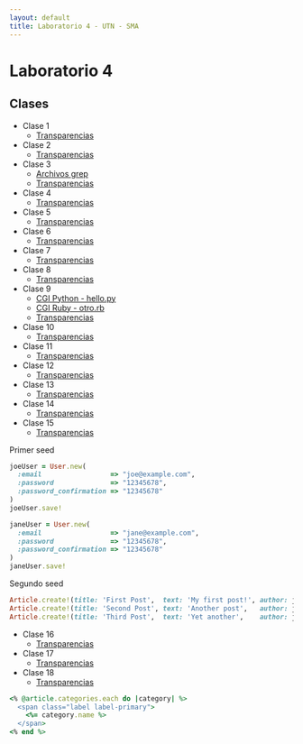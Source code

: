 ```yaml
---
layout: default
title: Laboratorio 4 - UTN - SMA
---
```


# Laboratorio 4

## Clases
* Clase 1
  * [Transparencias](material/Clase01.pdf)
* Clase 2
  * [Transparencias](material/Clase02.pdf)
* Clase 3
  * [Archivos grep](material/Clase03Comando.tar.gz)
  * [Transparencias](material/Clase03.pdf)
* Clase 4
  * [Transparencias](material/Clase04.pdf)
* Clase 5
  * [Transparencias](material/Clase05.pdf)
* Clase 6
  * [Transparencias](material/Clase06.pdf)
* Clase 7
  * [Transparencias](material/Clase07.pdf)
* Clase 8
  * [Transparencias](material/Clase08.pdf)
* Clase 9
  * [CGI Python - hello.py](material/hello.py)
  * [CGI Ruby - otro.rb](material/otro.rb)
  * [Transparencias](material/Clase09.pdf)
* Clase 10
  * [Transparencias](material/Clase10.pdf)
* Clase 11
  * [Transparencias](material/Clase11.pdf)
* Clase 12
  * [Transparencias](material/Clase12.pdf)
* Clase 13
  * [Transparencias](material/Clase13.pdf)
* Clase 14
  * [Transparencias](material/Clase14.pdf)
* Clase 15
  * [Transparencias](material/Clase15.pdf)

Primer seed

```ruby
joeUser = User.new(
  :email                 => "joe@example.com",
  :password              => "12345678",
  :password_confirmation => "12345678"
)
joeUser.save!

janeUser = User.new(
  :email                 => "jane@example.com",
  :password              => "12345678",
  :password_confirmation => "12345678"
)
janeUser.save!
```

Segundo seed

```ruby
Article.create!(title: 'First Post',  text: 'My first post!', author: joeUser);
Article.create!(title: 'Second Post', text: 'Another post',   author: joeUser);
Article.create!(title: 'Third Post',  text: 'Yet another',    author: janeUser);
```
* Clase 16
  * [Transparencias](material/Clase16.pdf)
* Clase 17
  * [Transparencias](material/Clase17.pdf)
* Clase 18
  * [Transparencias](material/Clase18.pdf)

```ruby
<% @article.categories.each do |category| %>
  <span class="label label-primary">
    <%= category.name %>
  </span>
<% end %>
```
